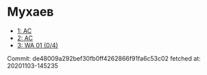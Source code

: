 # Мухаев
- [1: AC](1.md)
- [2: AC](2.md)
- [3: WA 01 (0/4)](3.md)

Commit: de48009a292bef30fb0ff4262866f91fa6c53c02
 fetched at: 20201103-145235
